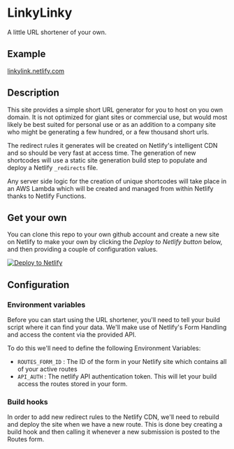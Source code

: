 # LinkyLinky

A little URL shortener of your own.


## Example

[linkylink.netlify.com](https://linkylink.netlify.com)


## Description

This site provides a simple short URL generator for you to host on you own domain. It is not optimized for giant sites or commercial use, but would most likely be best suited for personal use or as an addition to a company site who might be generating a few hundred, or a few thousand short urls.

The redirect rules it generates will be created on Netlify's intelligent CDN and so should be very fast at access time. The generation of new shortcodes will use a static site generation build step to populate and deploy a Netlify `_redirects` file.

Any server side logic for the creation of unique shortcodes will take place in an AWS Lambda which will be created and managed from within Netlify thanks to Netlify Functions.


## Get your own

You can clone this repo to your own github account and create a new site on Netlify to make your own by clicking the _Deploy to Netlify button_ below, and then providing a couple of configuration values.

[![Deploy to Netlify](https://www.netlify.com/img/deploy/button.svg)](https://app.netlify.com/start/deploy?repository=https://github.com/philhawksworth/linkylinky)



## Configuration


### Environment variables

Before you can start using the URL shortener, you'll need to tell your build script where it can find your data. We'll make use of Netlify's Form Handling and access the content via the provided API.

To do this we'll need to define the following Environment Variables:

- `ROUTES_FORM_ID` : The ID of the form in your Netlify site which contains all of your active routes
- `API_AUTH` : The netlify API authentication token. This will let your build access the routes stored in your form.


### Build hooks

In order to add new redirect rules to the Netlify CDN, we'll need to rebuild and deploy the site when we have a new route. This is done bey creating a build hook and then calling it whenever a new submission is posted to the Routes form.
